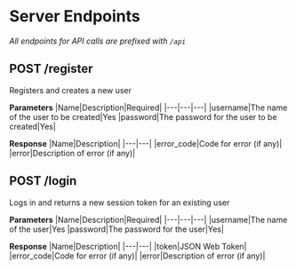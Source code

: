 # Server Endpoints

_All endpoints for API calls are prefixed with `/api`_

## POST /register

Registers and creates a new user

**Parameters**
|Name|Description|Required|
|---|---|---|
|username|The name of the user to be created|Yes
|password|The password for the user to be created|Yes|

**Response**
|Name|Description|
|---|---|
|error_code|Code for error (if any)|
|error|Description of error (if any)|

## POST /login

Logs in and returns a new session token for an existing user

**Parameters**
|Name|Description|Required|
|---|---|---|
|username|The name of the user|Yes
|password|The password for the user|Yes|

**Response**
|Name|Description|
|---|---|
|token|JSON Web Token|
|error_code|Code for error (if any)|
|error|Description of error (if any)|
